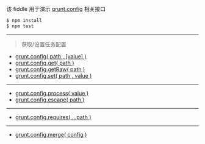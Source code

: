 该 fiddle 用于演示 [grunt.config](http://gruntjs.com/api/grunt.config) 相关接口

```sh
$ npm install
$ npm test
```

---

> 获取/设置任务配置

- [grunt.config( path , [value] )](http://gruntjs.com/api/grunt.config#grunt.config)
- [grunt.config.get( path )](http://gruntjs.com/api/grunt.config#grunt.config.get)
- [grunt.config.getRaw( path )](http://gruntjs.com/api/grunt.config#grunt.config.getraw)
- [grunt.config.set( path , value )](http://gruntjs.com/api/grunt.config#grunt.config.set)

---

- [grunt.config.process( value )](http://gruntjs.com/api/grunt.config#grunt.config.process)
- [grunt.config.escape( path )](http://gruntjs.com/api/grunt.config#grunt.config.escape)

---

- [grunt.config.requires( ...path )](http://gruntjs.com/api/grunt.config#grunt.config.requires)

---

- [grunt.config.merge( config )](http://gruntjs.com/api/grunt.config#grunt.config.merge)
